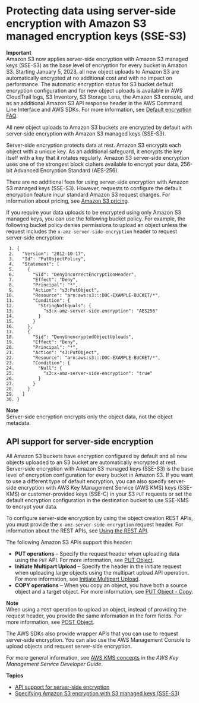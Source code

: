 # Protecting data using server\-side encryption with Amazon S3 managed encryption keys \(SSE\-S3\)<a name="UsingServerSideEncryption"></a>

**Important**  
Amazon S3 now applies server\-side encryption with Amazon S3 managed keys \(SSE\-S3\) as the base level of encryption for every bucket in Amazon S3\. Starting January 5, 2023, all new object uploads to Amazon S3 are automatically encrypted at no additional cost and with no impact on performance\. The automatic encryption status for S3 bucket default encryption configuration and for new object uploads is available in AWS CloudTrail logs, S3 Inventory, S3 Storage Lens, the Amazon S3 console, and as an additional Amazon S3 API response header in the AWS Command Line Interface and AWS SDKs\. For more information, see [Default encryption FAQ](https://docs.aws.amazon.com/AmazonS3/latest/userguide/default-encryption-faq.html)\.

All new object uploads to Amazon S3 buckets are encrypted by default with server\-side encryption with Amazon S3 managed keys \(SSE\-S3\)\.

Server\-side encryption protects data at rest\. Amazon S3 encrypts each object with a unique key\. As an additional safeguard, it encrypts the key itself with a key that it rotates regularly\. Amazon S3 server\-side encryption uses one of the strongest block ciphers available to encrypt your data, 256\-bit Advanced Encryption Standard \(AES\-256\)\.

There are no additional fees for using server\-side encryption with Amazon S3 managed keys \(SSE\-S3\)\. However, requests to configure the default encryption feature incur standard Amazon S3 request charges\. For information about pricing, see [Amazon S3 pricing](http://aws.amazon.com/s3/pricing/)\.

If you require your data uploads to be encrypted using only Amazon S3 managed keys, you can use the following bucket policy\. For example, the following bucket policy denies permissions to upload an object unless the request includes the `x-amz-server-side-encryption` header to request server\-side encryption:

```
 1. {
 2.   "Version": "2012-10-17",
 3.   "Id": "PutObjectPolicy",
 4.   "Statement": [
 5.     {
 6.       "Sid": "DenyIncorrectEncryptionHeader",
 7.       "Effect": "Deny",
 8.       "Principal": "*",
 9.       "Action": "s3:PutObject",
10.       "Resource": "arn:aws:s3:::DOC-EXAMPLE-BUCKET/*",
11.       "Condition": {
12.         "StringNotEquals": {
13.           "s3:x-amz-server-side-encryption": "AES256"
14.         }
15.       }
16.     },
17.     {
18.       "Sid": "DenyUnencryptedObjectUploads",
19.       "Effect": "Deny",
20.       "Principal": "*",
21.       "Action": "s3:PutObject",
22.       "Resource": "arn:aws:s3:::DOC-EXAMPLE-BUCKET/*",
23.       "Condition": {
24.         "Null": {
25.           "s3:x-amz-server-side-encryption": "true"
26.         }
27.       }
28.     }
29.   ]
30. }
```

**Note**  
Server\-side encryption encrypts only the object data, not the object metadata\. 

## API support for server\-side encryption<a name="APISupportforServer-SideEncryption"></a>

All Amazon S3 buckets have encryption configured by default and all new objects uploaded to an S3 bucket are automatically encrypted at rest\. Server\-side encryption with Amazon S3 managed keys \(SSE\-S3\) is the base level of encryption configuration for every bucket in Amazon S3\. If you want to use a different type of default encryption, you can also specify server\-side encryption with AWS Key Management Service \(AWS KMS\) keys \(SSE\-KMS\) or customer\-provided keys \(SSE\-C\) in your S3 `PUT` requests or set the default encryption configuration in the destination bucket to use SSE\-KMS to encrypt your data\.

To configure server\-side encryption by using the object creation REST APIs, you must provide the `x-amz-server-side-encryption` request header\. For information about the REST APIs, see [Using the REST API](specifying-s3-encryption.md#SSEUsingRESTAPI)\.

The following Amazon S3 APIs support this header:
+ **PUT operations** – Specify the request header when uploading data using the `PUT` API\. For more information, see [PUT Object](https://docs.aws.amazon.com/AmazonS3/latest/API/RESTObjectPUT.html)\.
+ **Initiate Multipart Upload** – Specify the header in the initiate request when uploading large objects using the multipart upload API operation\. For more information, see [Initiate Multipart Upload](https://docs.aws.amazon.com/AmazonS3/latest/API/mpUploadInitiate.html)\.
+ **COPY operations** – When you copy an object, you have both a source object and a target object\. For more information, see [PUT Object \- Copy](https://docs.aws.amazon.com/AmazonS3/latest/API/RESTObjectCOPY.html)\.

**Note**  
When using a `POST` operation to upload an object, instead of providing the request header, you provide the same information in the form fields\. For more information, see [POST Object](https://docs.aws.amazon.com/AmazonS3/latest/API/RESTObjectPOST.html)\. 

The AWS SDKs also provide wrapper APIs that you can use to request server\-side encryption\. You can also use the AWS Management Console to upload objects and request server\-side encryption\.

For more general information, see [AWS KMS concepts](http://docs.aws.amazon.com/kms/latest/developerguide/concepts.html) in the *AWS Key Management Service Developer Guide*\.

**Topics**
+ [API support for server\-side encryption](#APISupportforServer-SideEncryption)
+ [Specifying Amazon S3 encryption with S3 managed keys \(SSE\-S3\)](specifying-s3-encryption.md)